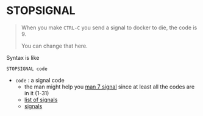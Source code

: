 # STOPSIGNAL

> When you make ``CTRL-C`` you send
> a signal to docker to die, the code is 9.
> 
> You can change that here.

Syntax is like

```none
STOPSIGNAL code
```

* ``code`` : a signal code
    * the man
      might help you 
      [man 7 signal](https://www.man7.org/linux/man-pages/man7/signal.7.html)
      since at least all the codes are in it (1-31)
    * [list of signals](https://unix.stackexchange.com/questions/317492/list-of-kill-signals)
    * [signals](https://unix.stackexchange.com/questions/6332/what-causes-various-signals-to-be-sent)